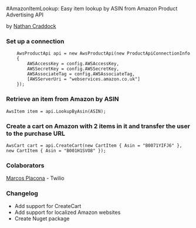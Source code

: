 #AmazonItemLookup: Easy item lookup by ASIN from Amazon Product Advertising API

by [Nathan Craddock](http://nathancraddock.org/ "Nathan Craddock - Software Developer")

### Set up a connection
		AwsProductApi api = new AwsProductApi(new ProductApiConnectionInfo
		{
			AWSAccessKey = config.AWSAccessKey,
			AWSSecretKey = config.AWSSecretKey,
			AWSAssociateTag = config.AWSAssociateTag,
            [AWSServerUri = "webservices.amazon.co.uk"]
		});

### Retrieve an item from Amazon by ASIN
    AwsItem item = api.LookupByAsin(ASIN);

### Create a cart on Amazon with 2 items in it and transfer the user to the purchase URL		

    AwsCart cart = api.CreateCart(new CartItem { Asin = "B0071YIFJ6" }, new CartItem { Asin = "B001H1SVO8" });


### Colaborators
[Marcos Placona](www.placona.co.uk) - Twilio

### Changelog
*   Add support for CreateCart
*   Add support for localized Amazon websites
*   Create Nuget package
